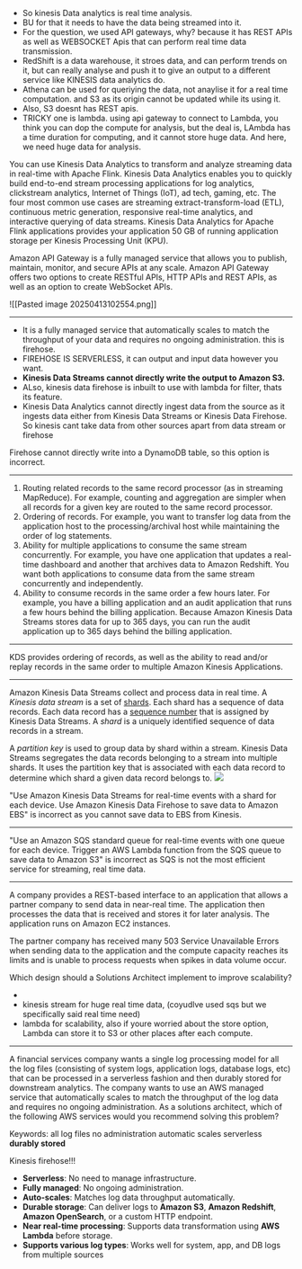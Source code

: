 - So kinesis Data analytics is real time analysis.
- BU for that it needs to have the data being streamed into it.
- For the question, we used API gateways, why? because it has REST APIs as well as WEBSOCKET Apis that can perform real time data transmission.
- RedShift is a data warehouse, it stroes data, and can perform trends on it, but can really analyse and push it to give an output to a different service like KINESIS data analytics do.
- Athena can be used for queriying the data, not anaylise it for a real time computation. and S3 as its origin cannot be updated while its using it.
- Also, S3 doesnt has REST apis.
- TRICKY one is lambda. using api gateway to connect to Lambda, you think you can dop the compute for analysis, but the deal is, LAmbda has a time duration for computing, and it cannot store huge data. And here, we need huge data for analysis.


You can use Kinesis Data Analytics to transform and analyze streaming data in real-time with Apache Flink. Kinesis Data Analytics enables you to quickly build end-to-end stream processing applications for log analytics, clickstream analytics, Internet of Things (IoT), ad tech, gaming, etc. The four most common use cases are streaming extract-transform-load (ETL), continuous metric generation, responsive real-time analytics, and interactive querying of data streams. Kinesis Data Analytics for Apache Flink applications provides your application 50 GB of running application storage per Kinesis Processing Unit (KPU).

Amazon API Gateway is a fully managed service that allows you to publish, maintain, monitor, and secure APIs at any scale. Amazon API Gateway offers two options to create RESTful APIs, HTTP APIs and REST APIs, as well as an option to create WebSocket APIs.


![[Pasted image 20250413102554.png]]


---


- It is a fully managed service that automatically scales to match the throughput of your data and requires no ongoing administration. this is firehose.
- FIREHOSE IS SERVERLESS, it can output and input data however you want.
- **Kinesis Data Streams cannot directly write the output to Amazon S3.**
- ALso, kinesis data firehose is inbuilt to use with lambda for filter, thats its feature.
- Kinesis Data Analytics cannot directly ingest data from the source as it ingests data either from Kinesis Data Streams or Kinesis Data Firehose. So kinesis cant take data from other sources apart from data stream or firehose


Firehose cannot directly write into a DynamoDB table, so this option is incorrect.


---


1. Routing related records to the same record processor (as in streaming MapReduce). For example, counting and aggregation are simpler when all records for a given key are routed to the same record processor.
2. Ordering of records. For example, you want to transfer log data from the application host to the processing/archival host while maintaining the order of log statements.
3. Ability for multiple applications to consume the same stream concurrently. For example, you have one application that updates a real-time dashboard and another that archives data to Amazon Redshift. You want both applications to consume data from the same stream concurrently and independently.
4. Ability to consume records in the same order a few hours later. For example, you have a billing application and an audit application that runs a few hours behind the billing application. Because Amazon Kinesis Data Streams stores data for up to 365 days, you can run the audit application up to 365 days behind the billing application.

---

KDS provides ordering of records, as well as the ability to read and/or replay records in the same order to multiple Amazon Kinesis Applications.

---


Amazon Kinesis Data Streams collect and process data in real time. A _Kinesis data stream_ is a set of [shards](https://docs.aws.amazon.com/streams/latest/dev/key-concepts.html#shard). Each shard has a sequence of data records. Each data record has a [sequence number](https://docs.aws.amazon.com/streams/latest/dev/key-concepts.html#sequence-number) that is assigned by Kinesis Data Streams. A _shard_ is a uniquely identified sequence of data records in a stream.

A _partition key_ is used to group data by shard within a stream. Kinesis Data Streams segregates the data records belonging to a stream into multiple shards. It uses the partition key that is associated with each data record to determine which shard a given data record belongs to.
![](https://img-c.udemycdn.com/redactor/raw/2020-05-21_01-04-57-65202de89627ab9ac70ef6b89817c981.jpg)


"Use Amazon Kinesis Data Streams for real-time events with a shard for each device. Use Amazon Kinesis Data Firehose to save data to Amazon EBS" is incorrect as you cannot save data to EBS from Kinesis.

---

"Use an Amazon SQS standard queue for real-time events with one queue for each device. Trigger an AWS Lambda function from the SQS queue to save data to Amazon S3" is incorrect as SQS is not the most efficient service for streaming, real time data.

---


A company provides a REST-based interface to an application that allows a partner company to send data in near-real time. The application then processes the data that is received and stores it for later analysis. The application runs on Amazon EC2 instances.

The partner company has received many 503 Service Unavailable Errors when sending data to the application and the compute capacity reaches its limits and is unable to process requests when spikes in data volume occur.

Which design should a Solutions Architect implement to improve scalability?

-
- kinesis stream for huge real time data, (coyudlve used sqs but we specifically said real time need)
- lambda for scalability, also if youre worried about the store option, Lambda can store it to S3 or other places after each compute.

---

A financial services company wants a single log processing model for all the log files (consisting of system logs, application logs, database logs, etc) that can be processed in a serverless fashion and then durably stored for downstream analytics. The company wants to use an AWS managed service that automatically scales to match the throughput of the log data and requires no ongoing administration. As a solutions architect, which of the following AWS services would you recommend solving this problem?


Keywords:
all log files
no administration
automatic scales
serverless
**durably stored**


Kinesis firehose!!!

- **Serverless**: No need to manage infrastructure.
- **Fully managed**: No ongoing administration.
- **Auto-scales**: Matches log data throughput automatically.
- **Durable storage**: Can deliver logs to **Amazon S3**, **Amazon Redshift**, **Amazon OpenSearch**, or a custom HTTP endpoint.
- **Near real-time processing**: Supports data transformation using **AWS Lambda** before storage.
- **Supports various log types**: Works well for system, app, and DB logs from multiple sources 

